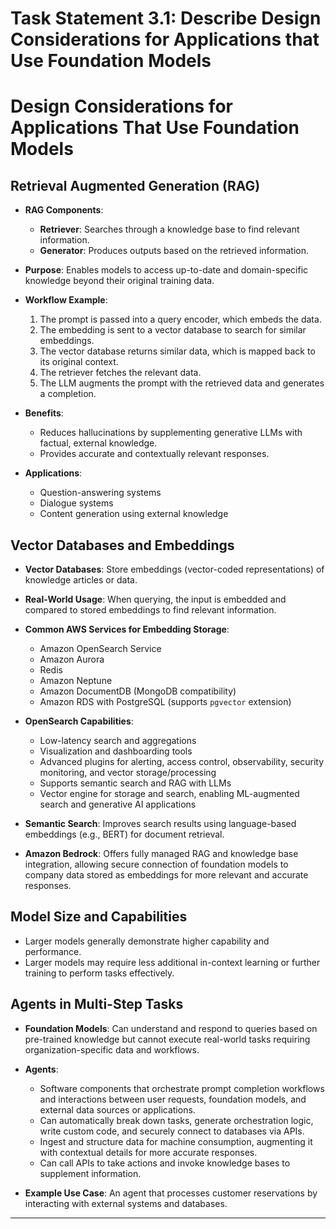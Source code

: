 # Task Statement 3.1: Describe Design Considerations for Applications that Use Foundation Models

# Design Considerations for Applications That Use Foundation Models

## Retrieval Augmented Generation (RAG)

- **RAG Components**:
  - **Retriever**: Searches through a knowledge base to find relevant information.
  - **Generator**: Produces outputs based on the retrieved information.

- **Purpose**: Enables models to access up-to-date and domain-specific knowledge beyond their original training data.

- **Workflow Example**:
  1. The prompt is passed into a query encoder, which embeds the data.
  2. The embedding is sent to a vector database to search for similar embeddings.
  3. The vector database returns similar data, which is mapped back to its original context.
  4. The retriever fetches the relevant data.
  5. The LLM augments the prompt with the retrieved data and generates a completion.

- **Benefits**:
  - Reduces hallucinations by supplementing generative LLMs with factual, external knowledge.
  - Provides accurate and contextually relevant responses.

- **Applications**:
  - Question-answering systems
  - Dialogue systems
  - Content generation using external knowledge

## Vector Databases and Embeddings

- **Vector Databases**: Store embeddings (vector-coded representations) of knowledge articles or data.
- **Real-World Usage**: When querying, the input is embedded and compared to stored embeddings to find relevant information.
- **Common AWS Services for Embedding Storage**:
  - Amazon OpenSearch Service
  - Amazon Aurora
  - Redis
  - Amazon Neptune
  - Amazon DocumentDB (MongoDB compatibility)
  - Amazon RDS with PostgreSQL (supports `pgvector` extension)

- **OpenSearch Capabilities**:
  - Low-latency search and aggregations
  - Visualization and dashboarding tools
  - Advanced plugins for alerting, access control, observability, security monitoring, and vector storage/processing
  - Supports semantic search and RAG with LLMs
  - Vector engine for storage and search, enabling ML-augmented search and generative AI applications

- **Semantic Search**: Improves search results using language-based embeddings (e.g., BERT) for document retrieval.

- **Amazon Bedrock**: Offers fully managed RAG and knowledge base integration, allowing secure connection of foundation models to company data stored as embeddings for more relevant and accurate responses.

## Model Size and Capabilities

- Larger models generally demonstrate higher capability and performance.
- Larger models may require less additional in-context learning or further training to perform tasks effectively.

## Agents in Multi-Step Tasks

- **Foundation Models**: Can understand and respond to queries based on pre-trained knowledge but cannot execute real-world tasks requiring organization-specific data and workflows.
- **Agents**:
  - Software components that orchestrate prompt completion workflows and interactions between user requests, foundation models, and external data sources or applications.
  - Can automatically break down tasks, generate orchestration logic, write custom code, and securely connect to databases via APIs.
  - Ingest and structure data for machine consumption, augmenting it with contextual details for more accurate responses.
  - Can call APIs to take actions and invoke knowledge bases to supplement information.

- **Example Use Case**: An agent that processes customer reservations by interacting with external systems and databases.

---